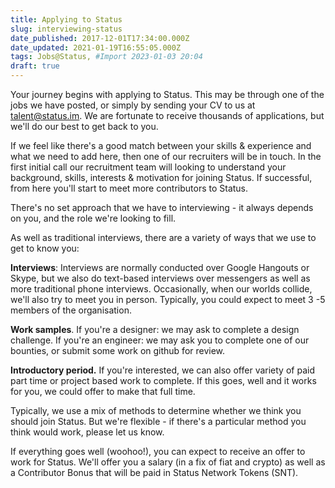 ```yaml
---
title: Applying to Status
slug: interviewing-status
date_published: 2017-12-01T17:34:00.000Z
date_updated: 2021-01-19T16:55:05.000Z
tags: Jobs@Status, #Import 2023-01-03 20:04
draft: true
---
```


Your journey begins with applying to Status. This may be through one of the jobs we have posted, or simply by sending your CV to us at talent@status.im. We are fortunate to receive thousands of applications, but we'll do our best to get back to you. 

If we feel like there's a good match between your skills & experience and what we need to add here, then one of our recruiters will be in touch. In the first initial call our recruitment team will looking to understand your background, skills, interests & motivation for joining Status. If successful, from here you'll start to meet more contributors to Status. 

There's no set approach that we have to interviewing - it always depends on you, and the role we're looking to fill. 

As well as traditional interviews, there are a variety of ways that we use to get to know you:

**Interviews**: Interviews are normally conducted over Google Hangouts or Skype, but we also do text-based interviews over messengers as well as more traditional phone interviews. Occasionally, when our worlds collide, we'll also try to meet you in person. Typically, you could expect to meet 3 -5 members of the organisation. 

**Work samples**. If you're a designer: we may ask to complete a design challenge. If you're an engineer: we may ask you to complete one of our bounties, or submit some work on github for review. 

**Introductory period.** If you're interested, we can also offer variety of paid part time or project based work to complete. If this goes, well and it works for you, we could offer to make that full time. 

Typically, we use a mix of methods to determine whether we think you should join Status. But we're flexible - if there's a particular method you think would work, please let us know. 

If everything goes well (woohoo!), you can expect to receive an offer to work for Status. We'll offer you a salary (in a fix of fiat and crypto) as well as a Contributor Bonus that will be paid in Status Network Tokens (SNT). 
